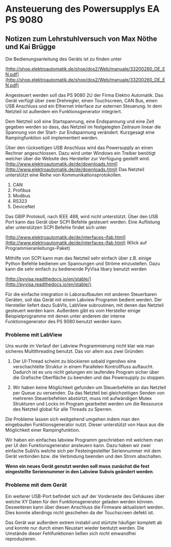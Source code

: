 # Ansteuerung des Powersupplys EA PS 9080

## Notizen zum Lehrstuhlversuch von Max Nöthe und Kai Brügge

Die Bedienungsanleitung des Geräts ist zu finden unter

[http://shop.elektroautomatik.de/shop/dos2/Web/manuale/33200260_DE_EN.pdf](http://shop.elektroautomatik.de/shop/dos2/Web/manuale/33200260_DE_EN.pdf)


Angesteuert werden soll das PS 9080 2U der Firma Elektro Automatik.
Das Gerät verfügt über zwei Drehregler, einen Touchscreen, CAN Bus,  einen USB Anschluss und ein Ethernet interface zur externen Steuerung.
In dem Netzteil ist außerdem ein Funktionsgenerator integriert.

Dem Netzteil soll eine Startspannung, eine Endspannung und eine Zeit gegeben werden
so dass, das Netzteil im festgelegten Zeitraum linear die Spannung von der Start- zur
Endspannung verändert. Kurzgesagt eine Rampingfunktion soll implementiert werden.

Über den rückseitigen USB Anschluss wird das Powersupply an einen Rechner angeschlossen. Dazu wird unter Windows ein Treiber benötigt
welcher über die Website des Hersteller zur Verfügung gestellt wird.
[http://www.elektroautomatik.de/de/downloads.html](http://www.elektroautomatik.de/de/downloads.html)
Das Netzteil unterstützt eine Reihe von Kommunikationsprotokollen.

  1. CAN
  2. Profibus
  3. Modbus
  4. RS323
  5. DeviceNet

Das GBIP Protokoll, nach IEEE 488,  wird nicht unterstützt.
Über den USB Port kann das Gerät über SCPI Befehle gesteuert werden. Eine Auflistung
aller unterstützen SCPI Befehle findet sich unter

[http://www.elektroautomatik.de/de/interfaces-ifab.html](http://www.elektroautomatik.de/de/interfaces-ifab.html)
(Klick auf Programmieranleitungs-Paket)

Mithilfe von SCPI kann man das Netzteil sehr einfach über z.B. einige Python Befehle bedienen um Spannungen und Ströme einzustellen.
Dazu kann die sehr einfach zu bedienende PyVisa libary benutzt werden

[http://pyvisa.readthedocs.io/en/stable/](http://pyvisa.readthedocs.io/en/stable/).

Für die einfache integration in Laboraufbauten mit anderen Steuerbaren Geräten, soll das Gerät mit einem Labview Programm bedient werden.
Der Hersteller liefert dazu SubVIs, LabView subroutinen, mit denen das Netzteil gesteuert werden kann.  Außerdem gibt es vom Hersteller einige Beispielprogramme
mit denen unter anderem der interne Funktionsgenerator des PS 9080 benutzt werden kann.



### Probleme mit LabView
Uns wurde im Verlauf der Labview Programmierung nicht klar wie man
sicheres Multithreading benutzt. Das vor allem aus zwei Gründen:

  1.  Der UI-Thread scheint zu blockieren sobald irgendwo eine verschachtelte
  Struktur in einem Parallelen Kontrollfluss auftaucht. Dadurch ist es uns nicht
  gelungen ein laufendes Program sicher über die Grafische Oberfläche zu beenden
  und das Powersupply zu stoppen.

  2.  Wir haben keine Möglichkeit gefunden um Steuerbefehle an das Netzteil per
  Queue zu versenden. Da das Netzteil bei gleichzeitigen Senden von mehreren Steuerbefehlen abstürtzt, muss mit aufwändigen Mutex Strukturen und Locks im Program gearbeitet werden um die Ressource des Netzteil global für alle Threads zu Sperren.

Die Probleme lassen sich weitgehend umgehen indem man den eingebauten
Funktionsgenerator nutzt. Dieser unterstützt von Haus aus die Möglichkeit einer
Rampingfunktion.

Wir haben ein einfaches labview Programm geschrieben mit welchem man per UI
den Funktionsgenerator ansteuern kann. Dazu haben wir zwei einfache SubVis welche
sich per Festeingestellter Seriennummer mit dem Gerät verbinden bzw. die Verbindung
beenden und den Strom abschalten.

__Wenn ein neues Gerät genutzt werden soll muss zunächst die fest eingestellte
Seriennummer in den Labview Subvis geändert werden__.


### Probleme mit dem Gerät
Ein weiterer USB-Port befindet sich auf der Vorderseite des Gehäuses über welche
XY Daten für den Funktionsgenerator geladen werden können. Desweiteren kann über
diesen Anschluss die Firmware aktualisiert werden. Dies konnte allerdings nicht geschehen da der Touchscreen defekt ist.

Das Gerät war außerdem extrem instabil und stürtzte häufiger komplett ab und konnte nur durch einen Neustart wieder bentutzt werden.  Die Umstände dieser Fehlfunktionen
ließen sich nicht einwandfrei reproduzieren.
